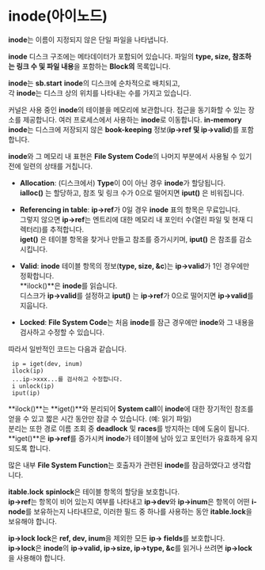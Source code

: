 # inode(아이노드)

**inode**는 이름이 지정되지 않은 단일 파일을 나타냅니다.

**inode** 디스크 구조에는 메타데이터가 포함되어 있습니다.
파일의 **type, size, 참조하는 링크 수 및 파일 내용**을 포함하는 **Block의** 목록입니다.
  
**inode**는 **sb.start** **inode**의 디스크에 순차적으로 배치되고,  
각 **inode**는 디스크 상의 위치를 나타내는 수를 가지고 있습니다.  
  
커널은 사용 중인 **inode**의 테이블을 메모리에 보관합니다.
접근을 동기화할 수 있는 장소를 제공합니다.
여러 프로세스에서 사용하는 **inode**로 이동합니다.
**in-memory** **inode**는 디스크에 저장되지 않은 **book-keeping** 정보(**ip->ref 및 ip->valid**)를 포함합니다.  
  
**inode**와 그 메모리 내 표현은 **File System Code**의 나머지 부분에서 사용될 수 있기 전에 일련의 상태를 거칩니다.  
  
* **Allocation**: (디스크에서) **Type**이 0이 아닌 경우 **inode**가 할당됩니다.  
**ialloc()** 는 할당하고, 참조 및 링크 수가 0으로 떨어지면 **iput()** 은 비워집니다.  
  
* **Referencing in table**: **ip->ref**가 0일 경우 **inode** 표의 항목은 무료입니다.  
  그렇지 않으면 **ip->ref**는 엔트리에 대한 메모리 내 포인터 수(열린 파일 및 현재 디렉터리)를 추적합니다.  
  **iget()** 은 테이블 항목을 찾거나 만들고 참조를 증가시키며, **iput()** 은 참조를 감소시킵니다.  
  
* **Valid**: **inode** 테이블 항목의 정보(**type, size, &c**)는 **ip->valid**가 1인 경우에만 정확합니다.  
  **ilock()**은 **inode**를 읽습니다.  
 디스크가 **ip->valid**를 설정하고 **iput()** 는 **ip->ref**가 0으로 떨어지면 **ip->valid**를 지웁니다.  
  
* **Locked**: **File System Code**는 처음 **inode**를 잠근 경우에만 **inode**와 그 내용을 검사하고 수정할 수 있습니다.  
  
따라서 일반적인 코드는 다음과 같습니다.  

```code
 ip = iget(dev, inum)
 ilock(ip)
 ...ip->xxx...를 검사하고 수정합니다.
 i unlock(ip)
 iput(ip)
```

**ilock()**는 **iget()**와 분리되어 **System call**이 **inode**에 대한 장기적인 참조를 얻을 수 있고 짧은 시간 동안만 잠글 수 있습니다. (예: 읽기 파일)  
분리는 또한 경로 이름 조회 중 **deadlock** 및 **races**를 방지하는 데에 도움이 됩니다.  
**iget()**은 **ip->ref**를 증가시켜 **inode**가 테이블에 남아 있고 포인터가 유효하게 유지되도록 합니다.  
  
많은 내부 **File System Function**는 호출자가 관련된 **inode**를 잠금하였다고 생각합니다.  
  
**itable.lock** **spinlock**은 테이블 항목의 할당을 보호합니다.  
**ip->ref**는 항목이 비어 있는지 여부를 나타내고 **ip->dev**와 **ip->inum**은 항목이 어떤 **i-node**를 보유하는지 나타내므로, 이러한 필드 중 하나를 사용하는 동안 **itable.lock**을 보유해야 합니다.  
  
**ip->lock lock**은 **ref, dev, inum**을 제외한 모든 **ip-> fields**를 보호합니다.  
**ip->lock**은 **inode**의 **ip->valid, ip->size, ip->type, &c**를 읽거나 쓰려면 **ip->lock**을 사용해야 합니다.  
